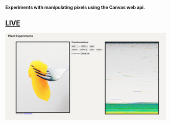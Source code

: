 **Experiments with manipulating pixels using the Canvas web api.**  

## [LIVE](https://vxxce.github.io/canvas-pixel-manipulation)

<img src="sc.jpg" alt="screenshot" max-width="700px" />

